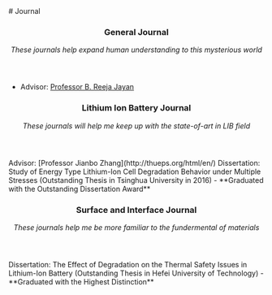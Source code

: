 <section class="thirteen columns" markdown="1">
# Journal
<article markdown="1">
<header>
<h1>General Journal</h1>
<span><address>These journals help expand human understanding to this mysterious world </address></span>
</header>

- Advisor: [Professor B. Reeja Jayan](http://jayanlab.com/) 
</article>

<article markdown="1">
<header>
<h1>Lithium Ion Battery Journal</h1>
<span><address>These journals will help me keep up with the state-of-art in LIB field</address></span>
</header>
Advisor: [Professor Jianbo Zhang](http://thueps.org/html/en/)  
Dissertation: Study of Energy Type Lithium-Ion Cell Degradation Behavior under Multiple Stresses (Outstanding Thesis in Tsinghua University in 2016)  
- **Graduated with the Outstanding Dissertation Award**
</article>

<article markdown="1">
<header>
<h1>Surface and Interface Journal</h1>
<span><address>These journals help me be more familiar to  the fundermental of materials</span>
</header>
Dissertation: The Effect of Degradation on the Thermal Safety Issues in Lithium-Ion Battery (Outstanding Thesis in Hefei University of Technology)  
- **Graduated with the Highest Distinction**  
 
</article>


</section>